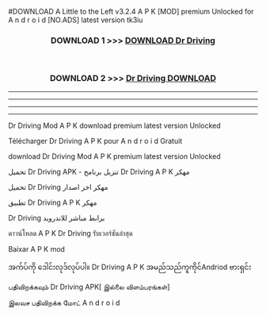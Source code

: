 #DOWNLOAD A Little to the Left v3.2.4 A P K [MOD] premium Unlocked for A n d r o i d [NO.ADS] latest version tk3iu 



<div align="center">

<h3>DOWNLOAD 1 >>> <a href="https://downloadmod1.web.app/?judul=Dr Driving ">DOWNLOAD Dr Driving </a></h3><br>

<h3>DOWNLOAD 2 >>> <a href="https://downloadmod1.web.app/?judul=Dr Driving ">Dr Driving  DOWNLOAD </a></h3>

</div>


----------------------------------------------------------

----------------------------------------------------------

----------------------------------------------------------

----------------------------------------------------------


Dr Driving  Mod A P K download premium latest version Unlocked

Télécharger Dr Driving  A P K pour A n d r o i d Gratuit

download Dr Driving  Mod A P K premium latest version Unlocked

تحميل Dr Driving  APK - تنزيل برنامج Dr Driving  A P K مهكر

تحميل Dr Driving  مهكر اخر اصدار

تطبيق Dr Driving  A P K مهكر

Dr Driving  برابط مباشر للاندرويد

ดาวน์โหลด A P K Dr Driving  รับเวอร์ชันล่าสุด

Baixar A P K mod

အက်ပ်ကို ဒေါင်းလုဒ်လုပ်ပါ။ Dr Driving  A P K အမည်သည်ကူကိုင်Andriod ဗားရှင်း

பதிவிறக்கவும் Dr Driving  APK[ இல்லை விளம்பரங்கள்] 
 
இலவச பதிவிறக்க மோட் A n d r o i d



